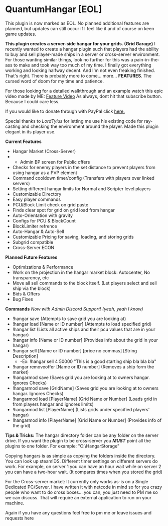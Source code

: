 # QuantumHangar [EOL]

This plugin is now marked as EOL. No planned additional features are planned, but updates can still occur if I feel like it and of course on keen game updates.


**This plugin creates a server-side hangar for your grids. (Grid Garage)**  I recently wanted to create a hangar plugin such that players had the ability to buy and sell player-made ships in a server or cross-server environment. For those wanting similar things, look no further for this was a pain-in-the-ass to make and took way too much of my time. I finally got everything working and looking halfway decent. And I'm not even freaking finished. That's right. There is probably more to come... more... **FEATURES**. The cursed word of doom for my time and patience.

For those looking for a detailed walkthrough and an example watch this epic video made by ME:
[Feature Video](https://www.youtube.com/watch?v=Ck0DMqywC-w&feature=youtu.be) As always, dont hit that subscribe button. Because I could care less.

If you would like to donate through with PayPal click [here.]([https://paypal.me/Garrett493?locale.x=en_US](https://paypal.me/Garrett493?locale.x=en_US))

Special thanks to  _LordTylus_  for letting me use his existing code for ray-casting and checking the environment around the player. Made this plugin elegant in its player use.

**Current Features**
-   Hangar Market (Cross-Server)
- - Admin BP screen for Public offers
-   Checks for enemy players in the set distance to prevent players from using hangar as a PVP element
-   Command cooldown timer/config (Transfers with players over linked servers)
-   Setting different hangar limits for Normal and Scripter level players
-   Customizable Directory
-   Easy player commands
-   PCU/Block Limit check on grid paste
-   Finds clear spot for grid on grid load from hangar
-   Auto-Orientation with gravity
- Configs for PCU & BlockCount
- BlockLimiter refrence
- Auto-Hangar & Auto-Sell
- Customizable Pricing for saving, loading, and storing grids
- Subgrid compatible
- Cross-Server ECON

**Planned Future Features**
-   Optimizations & Performance
- Work on the projection in the hangar market block: Autocenter, No transparency, etc
- Move all sell commands to the block itself. (Let players select and sell ship via the block)
- Bids & Offers
- Bug Fixes

**Commands**   _Now with Admin Discord Support! (yeah, yeah I know)_

-   !hangar save (Attempts to save grid you are looking at)
-   !hangar load [Name or ID number] (Attempts to load specified grid)
-   !hangar list (Lists all active ships and their pcu values that are in your hangar)
-  !hangar info [Name or ID number] (Provides info about the grid in your hangar)
- !hangar sell [Name or ID number] [price no commas] [String Description]    
	- -Ex: !hangar sell 4 50000 "This is a good starting ship bla bla bla"
- !hangar removeoffer [Name or ID number] (Removes a ship form the market)
-   !hangarmod save (Saves grid you are looking at to owners hangar. Ignores Checks)
-   !hangarmod save [GridName] (Saves grid you are looking at to owners hangar. Ignores Checks)
-   !hangarmod load [PlayerName] [Grid Name or Number] (Loads grid in from players hangar and ignores limits)
-   !hangarmod list [PlayerName] (Lists grids under specified players' hangar)
-  !hangarmod info [PlayerName] [Grid Name or Number] (Provides info of the grid)

**Tips & Tricks:**  The hangar directory folder can be any folder on the server drive. If you want the plugin to be cross-server you  **_MUST_**  point all the plugins to one folder. For example: "C:\HangarStorage"

Copying hangars is as simple as copying the folders inside the directory. You can look up steamIDS. Different timer settings on different servers do work. For example, on server 1 you can have an hour wait while on server 2 you can have a two-hour wait. (It compares times when you stored the grid)

For the Cross-server market: It currently only works as-is on a Single Dedicated PC/Server. I have written it with netcode in mind so for you crazy people who want to do cross boxes... you can, you just need to PM me so we can discuss. That will require an external application to run on your machine.

Again if you have any questions feel free to pm me or leave issues and requests here
